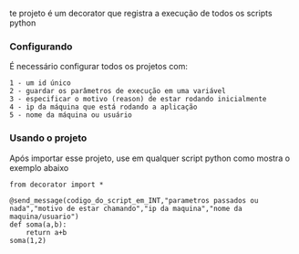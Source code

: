 te projeto é um decorator que registra a execução de todos os scripts python


### Configurando
É necessário configurar todos os projetos com:
```
1 - um id único
2 - guardar os parâmetros de execução em uma variável
3 - especificar o motivo (reason) de estar rodando inicialmente
4 - ip da máquina que está rodando a aplicação
5 - nome da máquina ou usuário
```
### Usando o projeto

Após importar esse projeto, use em qualquer script python como mostra o exemplo abaixo

```
from decorator import *

@send_message(codigo_do_script_em_INT,"parametros passados ou nada","motivo de estar chamando","ip da maquina","nome da maquina/usuario")
def soma(a,b):
    return a+b
soma(1,2)
```
